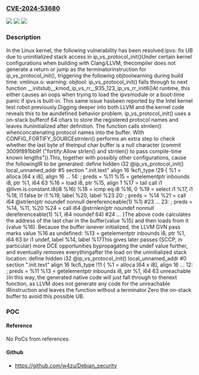 ### [CVE-2024-53680](https://cve.mitre.org/cgi-bin/cvename.cgi?name=CVE-2024-53680)
![](https://img.shields.io/static/v1?label=Product&message=Linux&color=blue)
![](https://img.shields.io/static/v1?label=Version&message=1da177e4c3f41524e886b7f1b8a0c1fc7321cac2%3C%2031d1ddc1ce8e8d3f101a679243abb42a313ee88a%20&color=brighgreen)
![](https://img.shields.io/static/v1?label=Vulnerability&message=n%2Fa&color=brighgreen)

### Description

In the Linux kernel, the following vulnerability has been resolved:ipvs: fix UB due to uninitialized stack access in ip_vs_protocol_init()Under certain kernel configurations when building with Clang/LLVM, thecompiler does not generate a return or jump as the terminatorinstruction for ip_vs_protocol_init(), triggering the following objtoolwarning during build time:  vmlinux.o: warning: objtool: ip_vs_protocol_init() falls through to next function __initstub__kmod_ip_vs_rr__935_123_ip_vs_rr_init6()At runtime, this either causes an oops when trying to load the ipvsmodule or a boot-time panic if ipvs is built-in. This same issue hasbeen reported by the Intel kernel test robot previously.Digging deeper into both LLVM and the kernel code reveals this to be aundefined behavior problem. ip_vs_protocol_init() uses a on-stack bufferof 64 chars to store the registered protocol names and leaves ituninitialized after definition. The function calls strnlen() whenconcatenating protocol names into the buffer. With CONFIG_FORTIFY_SOURCEstrnlen() performs an extra step to check whether the last byte of theinput char buffer is a null character (commit 3009f891bb9f ("fortify:Allow strlen() and strnlen() to pass compile-time known lengths")).This, together with possibly other configurations, cause the followingIR to be generated:  define hidden i32 @ip_vs_protocol_init() local_unnamed_addr #5 section ".init.text" align 16 !kcfi_type !29 {    %1 = alloca [64 x i8], align 16    ...  14:                                               ; preds = %11    %15 = getelementptr inbounds i8, ptr %1, i64 63    %16 = load i8, ptr %15, align 1    %17 = tail call i1 @llvm.is.constant.i8(i8 %16)    %18 = icmp eq i8 %16, 0    %19 = select i1 %17, i1 %18, i1 false    br i1 %19, label %20, label %23  20:                                               ; preds = %14    %21 = call i64 @strlen(ptr noundef nonnull dereferenceable(1) %1) #23    ...  23:                                               ; preds = %14, %11, %20    %24 = call i64 @strnlen(ptr noundef nonnull dereferenceable(1) %1, i64 noundef 64) #24    ...  }The above code calculates the address of the last char in the buffer(value %15) and then loads from it (value %16). Because the buffer isnever initialized, the LLVM GVN pass marks value %16 as undefined:  %13 = getelementptr inbounds i8, ptr %1, i64 63  br i1 undef, label %14, label %17This gives later passes (SCCP, in particular) more DCE opportunities bypropagating the undef value further, and eventually removes everythingafter the load on the uninitialized stack location:  define hidden i32 @ip_vs_protocol_init() local_unnamed_addr #0 section ".init.text" align 16 !kcfi_type !11 {    %1 = alloca [64 x i8], align 16    ...  12:                                               ; preds = %11    %13 = getelementptr inbounds i8, ptr %1, i64 63    unreachable  }In this way, the generated native code will just fall through to thenext function, as LLVM does not generate any code for the unreachable IRinstruction and leaves the function without a terminator.Zero the on-stack buffer to avoid this possible UB.

### POC

#### Reference
No PoCs from references.

#### Github
- https://github.com/w4zu/Debian_security

